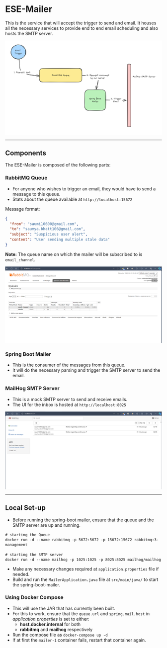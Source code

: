 # ESE-Mailer

This is the service that will accept the trigger to send and email. It houses all the necessary services to provide end to end email scheduling and also hosts the SMTP server.

![ese-mailer overview](./images/overview.png)

---

## Components

The ESE-Mailer is composed of the following parts:

### RabbitMQ Queue

- For anyone who wishes to trigger an email, they would have to send a message to this queue.
- Stats about the queue available at `http://localhost:15672`

Message format:

```json
{
  "from": "saumi10600@gmail.com",
  "to": "saumya.bhatt106@gmail.com",
  "subject": "Suspicious user alert",
  "content": "User sending multiple stale data"
}
```

**Note:** The queue name on which the mailer will be subscribed to is `email_channel`.

![rabbitMQ Screen Shot](./images/rabbitmq_ss.png)

### Spring Boot Mailer

- This is the consumer of the messages from this queue.
- It will do the necessary parsing and trigger the SMTP server to send the email.

### MailHog SMTP Server

- This is a mock SMTP server to send and receive emails.
- The UI for the inbox is hosted at `http://localhost:8025`

![MailHog Screen Shot](./images/mailhog_ss.png)

---

## Local Set-up

- Before running the spring-boot mailer, ensure that the queue and the SMTP server are up and running.

```shell
# starting the Queue
docker run -d --name rabbitmq -p 5672:5672 -p 15672:15672 rabbitmq:3-management

# starting the SMTP server
docker run -d --name mailhog -p 1025:1025 -p 8025:8025 mailhog/mailhog

```

- Make any necessary changes required at `application.properties` file if needed.
- Build and run the `MailerApplication.java` file at `src/main/java/` to start the spring-boot-mailer.

### Using Docker Compose

- This will use the JAR that has currently been built.
- For this to work, ensure that the `queue.url` and `spring.mail.host` in _application.properties_ is set to either:
  - **host.docker.internal** for both
  - **rabbitmq** and **mailhog** respectively
- Run the compose file as `docker-compose up -d`
- If at first the `mailer-1` container fails, restart that container again.